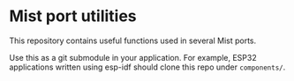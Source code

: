 # Mist port utilities

This repository contains useful functions used in several Mist ports.

Use this as a git submodule in your application. For example, ESP32 applications written using esp-idf should clone this repo under `components/`.
